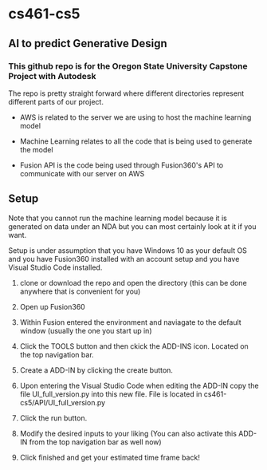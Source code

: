 # cs461-cs5

## AI to predict Generative Design

### This github repo is for the Oregon State University Capstone Project with Autodesk


The repo is pretty straight forward where different directories represent different parts of our project.

- AWS is related to the server we are using to host the machine learning model

- Machine Learning relates to all the code that is being used to generate the model

- Fusion API is the code being used through Fusion360's API to communicate with our server on AWS

## Setup
Note that you cannot run the machine learning model because it is generated on data under an NDA but you can most certainly look at it if you want.

Setup is under assumption that you have Windows 10 as your default OS and you have Fusion360 installed with an account setup and you have Visual Studio Code installed.

1. clone or download the repo and open the directory (this can be done anywhere that is convenient for you)

2. Open up Fusion360

3. Within Fusion entered the environment and naviagate to the default window (usually the one you start up in)

4. Click the TOOLS button and then ckick the ADD-INS icon. Located on the top navigation bar.

5. Create a ADD-IN by clicking the create button.

6. Upon entering the Visual Studio Code when editing the ADD-IN copy the file UI_full_version.py into this new file. File is located in cs461-cs5/API/UI_full_version.py

7. Click the run button.

8. Modify the desired inputs to your liking (You can also activate this ADD-IN from the top navigation bar as well now)

9. Click finished and get your estimated time frame back!
